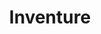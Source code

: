 ---
layout: firm_page
title: "Inventure"
id: "inventure.vc"
permalink: "/inventureinventure.vc/"
website: "https://inventure.vc"
offices: "Helsinki (Finland), Stockholm (Sweden)"
investment_stages: "Seed, Series A"
portfolio_companies: "Wolt, Swappie, Jobbatical, aiMotive, Detectify"
portfolio_link: "https://inventure.vc/portfolio"
investment_markets: "deep tech, consumer, healthtech, AI, B2B SaaS"
founded_year: "2005"
description: "Inventure is a generalist venture capital firm focused on early-stage investments in ambitious Nordic and Baltic founders. They primarily invest in companies across various sectors including deep tech, consumer, healthtech, AI, and B2B SaaS. Their investment strategy emphasizes strong conviction built through deep research and pattern matching successful founders."
linkedin: "https://www.linkedin.com/company/inventure/"
twitter: "https://twitter.com/inventurevc"
instagram: ""
team_page: "https://inventure.vc/team"
investor_type: "Venture Capital"
crunchbase: "https://www.crunchbase.com/organization/inventure-oy"
pitchbook: "https://pitchbook.com/profiles/investor/11211-76"

# SEO Optimization
meta_title: "Inventure - VC Firm - projectstartups.com"
meta_description: "Inventure, Inventure is a generalist venture capital firm focused on early-stage investments in ambitious Nordic and Baltic founders. They primarily invest in co..."
meta_keywords: "Inventure, deep tech, consumer, healthtech, AI, B2B SaaS, VC firm, venture capital, startup investor, projectstartups.com"
canonical_url: "https://vc.projectstartups.com/inventureinventure.vc/"
---